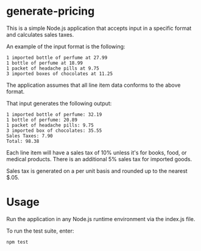 # generate-pricing

This is a simple Node.js application that accepts input in a specific format and calculates sales taxes.

An example of the input format is the following:

```
1 imported bottle of perfume at 27.99
1 bottle of perfume at 18.99
1 packet of headache pills at 9.75
3 imported boxes of chocolates at 11.25
```
The application assumes that all line item data conforms to the above format.

That input generates the following output:

```
1 imported bottle of perfume: 32.19
1 bottle of perfume: 20.89
1 packet of headache pills: 9.75
3 imported box of chocolates: 35.55
Sales Taxes: 7.90
Total: 98.38
```

Each line item will have a sales tax of 10% unless it's for books, food, or medical products. There is an additional 5% sales tax for imported goods.

Sales tax is generated on a per unit basis and rounded up to the nearest $.05.

# Usage

Run the application in any Node.js runtime environment via the index.js file. 

To run the test suite, enter:

```npm test```
